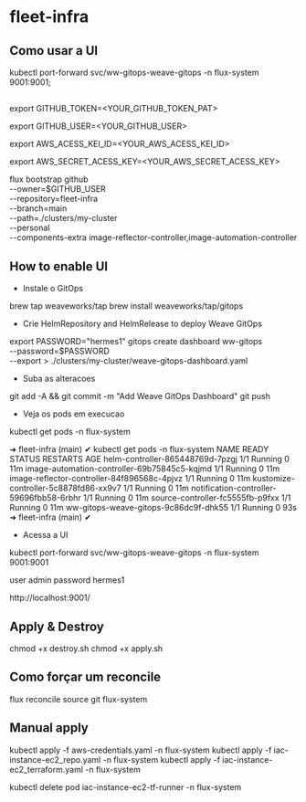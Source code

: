 # fleet-infra

## Como usar a UI

kubectl port-forward svc/ww-gitops-weave-gitops -n flux-system 9001:9001;

## 

export GITHUB_TOKEN=<YOUR_GITHUB_TOKEN_PAT>

export GITHUB_USER=<YOUR_GITHUB_USER>

export AWS_ACESS_KEI_ID=<YOUR_AWS_ACESS_KEI_ID>

export AWS_SECRET_ACESS_KEY=<YOUR_AWS_SECRET_ACESS_KEY>


flux bootstrap github \
  --owner=$GITHUB_USER \
  --repository=fleet-infra \
  --branch=main \
  --path=./clusters/my-cluster \
  --personal \
  --components-extra image-reflector-controller,image-automation-controller

## How to enable UI 

- Instale o GitOps

brew tap weaveworks/tap
brew install weaveworks/tap/gitops

- Crie  HelmRepository and HelmRelease to deploy Weave GitOps

export PASSWORD="hermes1"
gitops create dashboard ww-gitops \
  --password=$PASSWORD \
  --export > ./clusters/my-cluster/weave-gitops-dashboard.yaml

- Suba as alteracoes

git add -A && git commit -m "Add Weave GitOps Dashboard"
git push

- Veja os pods em execucao

kubectl get pods -n flux-system

➜ fleet-infra (main) ✔ kubectl get pods -n flux-system
NAME                                           READY   STATUS    RESTARTS   AGE
helm-controller-865448769d-7pzgj               1/1     Running   0          11m
image-automation-controller-69b75845c5-kqjmd   1/1     Running   0          11m
image-reflector-controller-84f896568c-4pjvz    1/1     Running   0          11m
kustomize-controller-5c8878fd86-xx9v7          1/1     Running   0          11m
notification-controller-59696fbb58-6rbhr       1/1     Running   0          11m
source-controller-fc5555fb-p9fxx               1/1     Running   0          11m
ww-gitops-weave-gitops-9c86dc9f-dhk55          1/1     Running   0          93s
➜ fleet-infra (main) ✔ 

- Acessa a UI

kubectl port-forward svc/ww-gitops-weave-gitops -n flux-system 9001:9001

user admin
password hermes1

http://localhost:9001/

## Apply & Destroy

chmod +x destroy.sh
chmod +x apply.sh

## Como forçar um reconcile

flux reconcile source git flux-system


## Manual apply

kubectl apply -f aws-credentials.yaml -n flux-system
kubectl apply -f iac-instance-ec2_repo.yaml -n flux-system
kubectl apply -f iac-instance-ec2_terraform.yaml -n flux-system

kubectl delete pod iac-instance-ec2-tf-runner -n flux-system